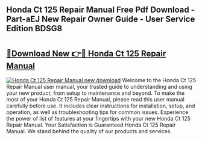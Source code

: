 ## Honda Ct 125 Repair Manual Free Pdf Download - Part-aEJ New Repair Owner Guide - User Service Edition BDSG8

# <h2><a href="http://bc73450.oget.top/?id=Honda+Ct+125+Repair+Manual">🔗Download New 👉🔴 Honda Ct 125 Repair Manual</a></h2>

[![Honda Ct 125 Repair Manual new download](https://i.imgur.com/5g1atiW.png)](http://bc73450.oget.top/?id=Honda+Ct+125+Repair+Manual)
Welcome to the Honda Ct 125 Repair Manual user manual, your trusted guide to understanding and using your new product, from setup to maintenance and beyond. To make the most of your Honda Ct 125 Repair Manual, please read this user manual carefully before use. It includes clear instructions for installation, setup, and operation, as well as troubleshooting tips for common issues. Experience the power of list of features at your fingertips with your new Honda Ct 125 Repair Manual. Your Satisfaction is Guaranteed Honda Ct 125 Repair Manual. We stand behind the quality of our products and services.
